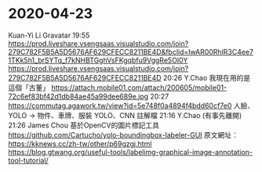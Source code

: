2020-04-23
===

Kuan-Yi Li
Gravatar
19:55
https://prod.liveshare.vsengsaas.visualstudio.com/join?279C782F5B5A5D5676AF629CFECC8211BE4D&fbclid=IwAR00RhlR3C4ee71TKk5h1_brSYTq_f7kNHBTGghVsFKgqbfu9VggRe5OI0Y
https://prod.liveshare.vsengsaas.visualstudio.com/join?279C782F5B5A5D5676AF629CFECC8211BE4D
20:26
Y.Chao
我現在用的是這個「古董」
https://attach.mobile01.com/attach/200605/mobile01-72c6ef83bf42d1db84ae45a99dee689e.jpg
20:27
https://commutag.agawork.tw/view?id=5e748f0a4894f4bdd60cf7e0
人臉、YOLO -> 物件、車牌、服裝
YOLO、CNN 註解檔
21:16
Y.Chao
(有事先離開)
21:26
James Chou
基於OpenCV的圖片標記工具
https://github.com/Cartucho/yolo-boundingbox-labeler-GUI
  原文網址：
https://kknews.cc/zh-tw/other/p69gzgj.html
https://blog.gtwang.org/useful-tools/labelimg-graphical-image-annotation-tool-tutorial/